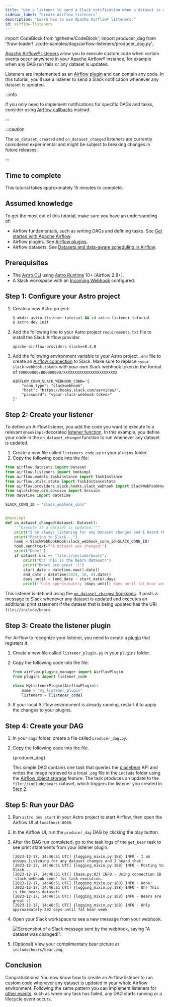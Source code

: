 ```yaml
---
title: "Use a listener to send a Slack notification when a dataset is updated"
sidebar_label: "Create Airflow listeners"
description: "Learn how to use Apache Airflow® listeners."
id: airflow-listeners
---
```


import CodeBlock from '@theme/CodeBlock';
import producer_dag from '!!raw-loader!../code-samples/dags/airflow-listeners/producer_dag.py';

[Apache Airflow® listeners](https://airflow.apache.org/docs/apache-airflow/stable/administration-and-deployment/listeners.html#listeners) allow you to execute custom code when certain events occur anywhere in your Apache Airflow® instance, for example when any DAG run fails or any dataset is updated.

Listeners are implemented as an [Airflow plugin](using-airflow-plugins.md) and can contain any code. In this tutorial, you'll use a listener to send a Slack notification whenever any dataset is updated.

:::info

If you only need to implement notifications for specific DAGs and tasks, consider using [Airflow callbacks](error-notifications-in-airflow.md#airflow-callbacks) instead.

:::

:::caution

The `on_dataset_created` and `on_dataset_changed` listeners are currently considered experimental and might be subject to breaking changes in future releases.

:::

## Time to complete

This tutorial takes approximately 15 minutes to complete.

## Assumed knowledge

To get the most out of this tutorial, make sure you have an understanding of:

- Airflow fundamentals, such as writing DAGs and defining tasks. See [Get started with Apache Airflow](get-started-with-airflow.md).
- Airflow plugins. See [Airflow plugins](using-airflow-plugins.md).
- Airflow datasets. See [Datasets and data-aware scheduling in Airflow](airflow-datasets.md).

## Prerequisites

- The [Astro CLI](https://www.astronomer.io/docs/astro/cli/get-started) using [Astro Runtime](https://www.astronomer.io/docs/astro/runtime-release-notes) 10+ (Airflow 2.8+).
- A Slack workspace with an [Incoming Webhook](https://api.slack.com/messaging/webhooks) configured.

## Step 1: Configure your Astro project

1. Create a new Astro project:

    ```sh
    $ mkdir astro-listener-tutorial && cd astro-listener-tutorial
    $ astro dev init
    ```

2. Add the following line to your Astro project `requirements.txt` file to install the Slack Airflow provider.

    ```text
    apache-airflow-providers-slack==8.4.0
    ```

3. Add the following environment variable to your Astro project `.env` file to create an [Airflow connection](connections.md) to Slack. Make sure to replace `<your-slack-webhook-token>` with your own Slack webhook token in the format of `T00000000/B00000000/XXXXXXXXXXXXXXXXXXXXXXXX`.

    ```text
    AIRFLOW_CONN_SLACK_WEBHOOK_CONN='{
        "conn_type": "slackwebhook",
        "host": "https://hooks.slack.com/services/",
        "password": "<your-slack-webhook-token>"
    }'
    ```

## Step 2: Create your listener

To define an Airflow listener, you add the code you want to execute to a relevant `@hookimpl`-decorated [listener function](https://github.com/apache/airflow/tree/main/airflow/listeners/spec). In this example, you define your code in the `on_dataset_changed` function to run whenever any dataset is updated.

1. Create a new file called `listeners_code.py` in your `plugins` folder.
2. Copy the following code into the file:

```python
from airflow.datasets import Dataset
from airflow.listeners import hookimpl
from airflow.models.taskinstance import TaskInstance
from airflow.utils.state import TaskInstanceState
from airflow.providers.slack.hooks.slack_webhook import SlackWebhookHook
from sqlalchemy.orm.session import Session
from datetime import datetime

SLACK_CONN_ID = "slack_webhook_conn"


@hookimpl
def on_dataset_changed(dataset: Dataset):
    """Execute if a dataset is updated."""
    print("I am always listening for any Dataset changes and I heard that!")
    print("Posting to Slack...")
    hook = SlackWebhookHook(slack_webhook_conn_id=SLACK_CONN_ID)
    hook.send(text=f"A dataset was changed!")
    print("Done!")
    if dataset.uri == "file://include/bears":
        print("Oh! This is the bears dataset!")
        print("Bears are great :)")
        start_date = datetime.now().date()
        end_date = datetime(2024, 10, 4).date()
        days_until = (end_date - start_date).days
        print(f"Only approximately {days_until} days until fat bear week!")
```

This listener is defined using the [`on_dataset_changed` hookspec](https://github.com/apache/airflow/blob/main/airflow/listeners/spec/dataset.py). It posts a message to Slack whenever any dataset is updated and executes an additional print statement if the dataset that is being updated has the URI `file://include/bears`.


## Step 3: Create the listener plugin

For Airflow to recognize your listener, you need to create a [plugin](using-airflow-plugins.md) that registers it.

1. Create a new file called `listener_plugin.py` in your `plugins` folder.
2. Copy the following code into the file:

    ```python
    from airflow.plugins_manager import AirflowPlugin
    from plugins import listener_code

    class MyListenerPlugin(AirflowPlugin):
        name = "my_listener_plugin"
        listeners = [listener_code]
    ```

3. If your local Airflow environment is already running, restart it to apply the changes to your plugins.

## Step 4: Create your DAG

1. In your `dags` folder, create a file called `producer_dag.py`.

2. Copy the following code into the file.

    <CodeBlock language="python">{producer_dag}</CodeBlock>

    This simple DAG contains one task that queries the [placebear](https://placebear.com/) API and writes the image retrieved to a local `.png` file in the `include` folder using the [Airflow object storage](airflow-object-storage-tutorial.md) feature.
    The task produces an update to the `file://include/bears` dataset, which triggers the listener you created in [Step 2](#step-2-create-your-listener).

## Step 5: Run your DAG

1. Run `astro dev start` in your Astro project to start Airflow, then open the Airflow UI at `localhost:8080`.

2. In the Airflow UI, run the `producer_dag` DAG by clicking the play button.

3. After the DAG run completed, go to the task logs of the `get_bear` task to see print statements from your listener plugin.

    ```text
    [2023-12-17, 14:46:51 UTC] {logging_mixin.py:188} INFO - I am always listening for any dataset changes and I heard that!
    [2023-12-17, 14:46:51 UTC] {logging_mixin.py:188} INFO - Posting to Slack...
    [2023-12-17, 14:46:51 UTC] {base.py:83} INFO - Using connection ID 'slack_webhook_conn' for task execution.
    [2023-12-17, 14:46:51 UTC] {logging_mixin.py:188} INFO - Done!
    [2023-12-17, 14:46:51 UTC] {logging_mixin.py:188} INFO - Oh! This is the bears dataset!
    [2023-12-17, 14:46:51 UTC] {logging_mixin.py:188} INFO - Bears are great :)
    [2023-12-17, 14:46:51 UTC] {logging_mixin.py:188} INFO - Only approximately 292 days until fat bear week
    ```

4. Open your Slack workspace to see a new message from your webhook.

    ![Screenshot of a Slack message sent by the webhook, saying "A dataset was changed!".](/img/tutorials/airflow-listeners_slack_message.png)

5. (Optional) View your complimentary bear picture at `include/bears/bear.png`.

## Conclusion

Congratulations! You now know how to create an Airflow listener to run custom code whenever any dataset is updated in your whole Airflow environment. Following the same pattern you can implement listeners for [other events](https://airflow.apache.org/docs/apache-airflow/stable/administration-and-deployment/listeners.html#listeners), such as when any task has failed, any DAG starts running or a lifecycle event occurs.
